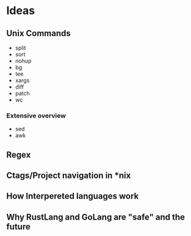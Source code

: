 # Ideas

## Unix Commands
* split
* sort
* nohup
* bg
* tee
* xargs
* diff
* patch
* wc
### Extensive overview
* sed
* awk


## Regex

## Ctags/Project navigation in *nix

## How Interpereted languages work

## Why RustLang and GoLang are "safe" and the future
